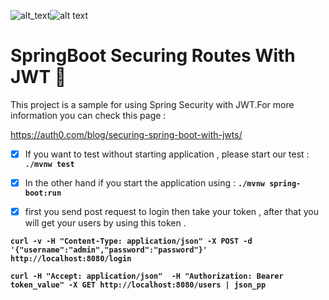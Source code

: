 ![alt_text](http://stormpath.com/wp-content/uploads/2016/05/spring-boot-logo.jpg)![alt text](https://cdn.auth0.com/blog/ebooks/jwt-logo.png)
# SpringBoot Securing Routes With JWT :rocket:
This project is a sample for using Spring Security with JWT.For more information you can check this page : 

https://auth0.com/blog/securing-spring-boot-with-jwts/

- [x] If you want to test without starting application , please start our test : **`./mvnw test`**

- [x] In the other hand if you start the application using : **`./mvnw spring-boot:run`** 

- [x] first you send post request to login then take your token , after that you will get your users by using this token .

**`curl -v -H "Content-Type: application/json" -X POST -d '{"username":"admin","password":"password"}' http://localhost:8080/login`**  
 
**`curl -H "Accept: application/json"  -H "Authorization: Bearer token_value" -X GET http://localhost:8080/users | json_pp `**
